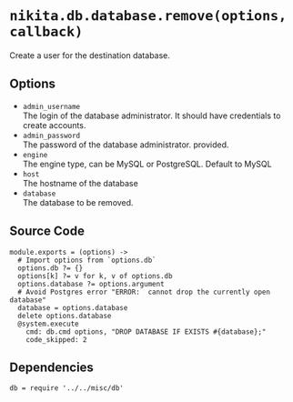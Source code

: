 
# `nikita.db.database.remove(options, callback)`

Create a user for the destination database.

## Options

* `admin_username`   
  The login of the database administrator. It should have credentials to create accounts.
* `admin_password`   
  The password of the database administrator.
  provided.
* `engine`    
  The engine type, can be MySQL or PostgreSQL. Default to MySQL
* `host`   
  The hostname of the database
* `database`   
  The database to be removed.

## Source Code

    module.exports = (options) ->
      # Import options from `options.db`
      options.db ?= {}
      options[k] ?= v for k, v of options.db
      options.database ?= options.argument
      # Avoid Postgres error "ERROR:  cannot drop the currently open database"
      database = options.database
      delete options.database
      @system.execute
        cmd: db.cmd options, "DROP DATABASE IF EXISTS #{database};"
        code_skipped: 2

## Dependencies

    db = require '../../misc/db'
